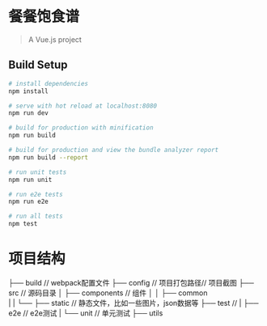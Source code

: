 # 餐餐饱食谱

> A Vue.js project

## Build Setup

``` bash
# install dependencies
npm install

# serve with hot reload at localhost:8080
npm run dev

# build for production with minification
npm run build

# build for production and view the bundle analyzer report
npm run build --report

# run unit tests
npm run unit

# run e2e tests
npm run e2e

# run all tests
npm test
```

# 项目结构
├── build                                       // webpack配置文件
├── config                                      // 项目打包路径// 项目截图
├── src                                         // 源码目录
│   ├── components                              // 组件
│   │   ├── common  
|   |   └──
├── static                                      // 静态文件，比如一些图片，json数据等
├── test                                        // 
|   ├── e2e                                     // e2e测试
|   └── unit                                    // 单元测试
├── utils

